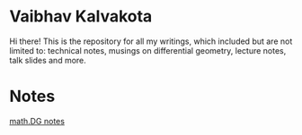 # Vaibhav Kalvakota
<p> Hi there! This is the repository for all my writings, which included but are not limited to: technical notes, musings on differential geometry, lecture notes, talk slides and more. </p>

<h1> Notes </h1>
<p>
<a href="https://vaibhavkalvakota.github.io/mathDG-notes">math.DG notes</a>
